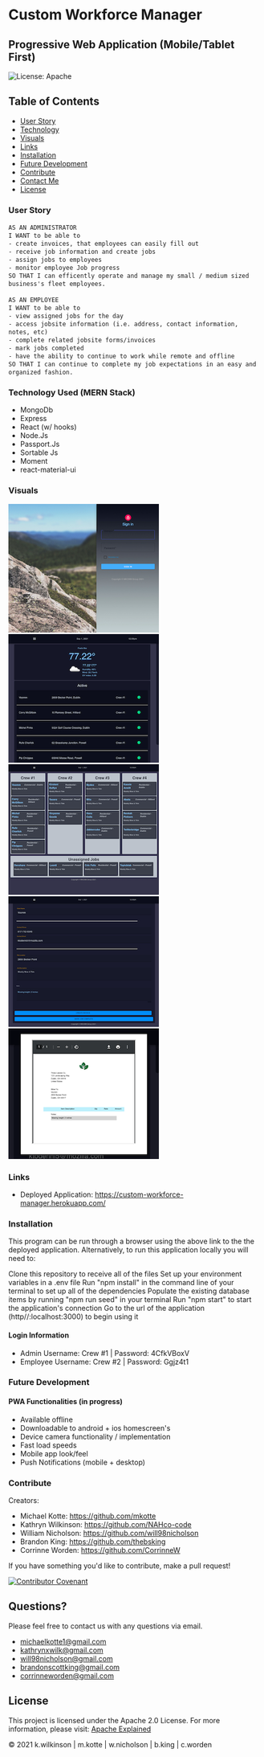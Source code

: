 <!--
Job Details Page:
(Admin)
  - Switch to be able to edit, starts at employee view-only
  - Clock in, Clock Out, Complete
  - Services + Products sold/completed/used

MODELS:
  - jobs [done/inprogress] - needs refactored: divide info b/w job and customer models
      *add site info (site address, site contact, site phone, site email)
  - users [done/inprogress]
  - customers [TODO: id, cust name, company name, cust address, work phone, home phone, email, payment info(?)]

PAGES:
  - login
    - admin dashboard
        **weather - date and time
      - job assignment page (when job is clicked - able to edit)
        **functionality:
          *create jobs
          *edit jobs
          *approve as complete

    - employee dashboard
        **weather - date and time
      - specific job page when component is clicked - able to edit)
        **functionality:
          *clock in/out
          *check tasks off list
          *add tasks/make notes
          *fill out invoice + mark as complete/{send admin notication}
    - job detail
      - client name
      - full address
      - full job description
      - start date
      - est goal end date
      - edit button
      - assigned crew
      - notes
      - button to mark as complete
      - ** ADMIN: button to approve job complete + generate invoice

TODO:
- where to put invoice form
- authentication
- create components
  -
  -
- connect components + render in App
- working links in popout menu
- put button for edit job on job details page + render edit details for that specific job

TODO / FIX:
- fix authentication functionality
- edit job page - render information already stored in job page if there is any + make editable
- PWA functionality

CURRENT ASSIGNMENTS:

- Will:
*Password Auth - using passport npm package[done]
  - auth util:
    - declare logged in user sessionid/user is + type (admin or employee)

- Corrine:
  * emp and admin dash with if/else functionality
    - import to evey page
    - implement turnary operator / if else to the dashboard
    - mini components for emp dash vs employee dash
  * fix open drawer
  * styling

- Kathryn:
  * job detail page
  * put address + button in jobs list - link to job details page
  * job assignment page
  * weather and time
  * employee dashboard

- Brandon:
  * react router [done]
  * seed data [done]
  * database seeded [done]
  * PWA functionality

- Michael:
  * database up and running [done]
  * invoice - employee fill out and pdf download [by tues]

- Later:
  - define company we're making this for
  - create an acct functionality
  - images and styling
  - offline functionality [Brandon]
  - new title of proj
  - weather and time of day

- FINAL PRESENTATION:
  - login as admin
  - create job
  - assign job
  - logout
  - login as employee
  - complete job
  - fill out invoice
  - send to admin
  - logout employee
  - login admin
  - approve completed job
  - download completed invoice as pdf + send out to client
  *** PWA

-->

# Custom Workforce Manager
## Progressive Web Application (Mobile/Tablet First)

![License: Apache](https://img.shields.io/badge/License-Apache2.0-yellow.svg)

## Table of Contents

- [User Story](#user-story)
- [Technology](#technology)
- [Visuals](#visuals)
- [Links](#links)
- [Installation](#installation)
- [Future Development](#future-development)
- [Contribute](#contribute)
- [Contact Me](#questions)
- [License](#license)

### User Story

    AS AN ADMINISTRATOR
    I WANT to be able to
    - create invoices, that employees can easily fill out
    - receive job information and create jobs
    - assign jobs to employees
    - monitor employee Job progress
    SO THAT I can efficently operate and manage my small / medium sized business's fleet employees.

    AS AN EMPLOYEE
    I WANT to be able to
    - view assigned jobs for the day
    - access jobsite information (i.e. address, contact information, notes, etc)
    - complete related jobsite forms/invoices
    - mark jobs completed
    - have the ability to continue to work while remote and offline
    SO THAT I can continue to complete my job expectations in an easy and organized fashion.

### Technology Used (MERN Stack)

* MongoDb
* Express
* React (w/ hooks)
* Node.Js
* Passport.Js
* Sortable Js
* Moment
* react-material-ui

### Visuals

![sign-in](./client/src/assets/images/project-screenshots/custom-workforce-manager-sign-in.PNG) ![admin-dashboard](./client/src/assets/images/project-screenshots/custom-workforce-manager-admin-dash.PNG)
![job-assignment](./client/src/assets/images/project-screenshots/custom-workforce-manager-job-assignment.PNG) ![job-detail](./client/src/assets/images/project-screenshots/custom-workforce-manager-job-detail.PNG)
![invoice](./client/src/assets/images/project-screenshots/custom-workforce-manager-invoice.PNG)

### Links

* Deployed Application: <https://custom-workforce-manager.herokuapp.com/>

### Installation

This program can be run through a browser using the above link to the the deployed application. Alternatively, to run this application locally you will need to:

Clone this repository to receive all of the files
Set up your environment variables in a .env file
Run "npm install" in the command line of your terminal to set up all of the dependencies
Populate the existing database items by running "npm run seed" in your terminal
Run "npm start" to start the application's connection
Go to the url of the application (http//:localhost:3000) to begin using it
  #### Login Information
  * Admin Username: Crew #1 | Password: 4CfkVBoxV
  * Employee Username: Crew #2 | Password: Ggjz4t1

### Future Development
  #### PWA Functionalities (in progress)

  * Available offline
  * Downloadable to android + ios homescreen's
  * Device camera functionality / implementation
  * Fast load speeds
  * Mobile app look/feel
  * Push Notifications (mobile + desktop)

### Contribute

Creators:
- Michael Kotte: <https://github.com/mkotte>
- Kathryn Wilkinson: <https://github.com/NAHco-code>
- William Nicholson: <https://github.com/will98nicholson>
- Brandon King: <https://github.com/thebsking>
- Corrinne Worden: <https://github.com/CorrinneW>

If you have something you'd like to contribute, make a pull request!

[![Contributor Covenant](https://img.shields.io/badge/Contributor%20Covenant-2.0-4baaaa.svg)](code_of_conduct.md)

## Questions?

Please feel free to contact us with any questions via email.

- [michaelkotte1@gmail.com](michaelkotte1@gmail.com)
- [kathrynxwilk@gmail.com](kathrynxwilk@gmail.com)
- [will98nicholson@gmail.com](will98nicholson@gmail.com)
- [brandonscottking@gmail.com](brandonscottking@gmail.com)
- [corrinneworden@gmail.com](corrinneworden@gmail.com)

## License

This project is licensed under the Apache 2.0 License.
For more information, please visit: [Apache Explained](https://choosealicense.com/licenses/apache-2.0/)

&copy; 2021 k.wilkinson | m.kotte | w.nicholson | b.king | c.worden
